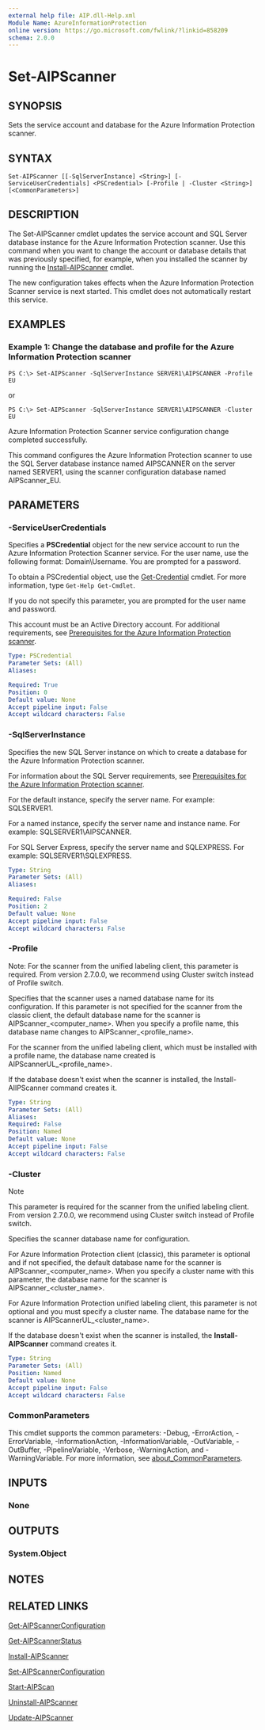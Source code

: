 ```yaml
---
external help file: AIP.dll-Help.xml
Module Name: AzureInformationProtection
online version: https://go.microsoft.com/fwlink/?linkid=858209
schema: 2.0.0
---
```


# Set-AIPScanner

## SYNOPSIS
Sets the service account and database for the Azure Information Protection scanner.

## SYNTAX

```
Set-AIPScanner [[-SqlServerInstance] <String>] [-ServiceUserCredentials] <PSCredential> [-Profile | -Cluster <String>] [<CommonParameters>]
```

## DESCRIPTION
The Set-AIPScanner cmdlet updates the service account and SQL Server database instance for the Azure Information Protection scanner. Use this command when you want to change the account or database details that was previously specified, for example, when you installed the scanner by running the [Install-AIPScanner](./Install-AIPScanner.md) cmdlet.

The new configuration takes effects when the Azure Information Protection Scanner service is next started. This cmdlet does not automatically restart this service.

## EXAMPLES

### Example 1: Change the database and profile for the Azure Information Protection scanner
```
PS C:\> Set-AIPScanner -SqlServerInstance SERVER1\AIPSCANNER -Profile EU
```
or

```
PS C:\> Set-AIPScanner -SqlServerInstance SERVER1\AIPSCANNER -Cluster EU
```


Azure Information Protection Scanner service configuration change completed successfully.


This command configures the Azure Information Protection scanner to use the SQL Server database instance named AIPSCANNER on the server named SERVER1, using the scanner configuration database named AIPScanner_EU.


## PARAMETERS

### -ServiceUserCredentials
Specifies a **PSCredential** object for the new service account to run the Azure Information Protection Scanner service. For the user name, use the following format: Domain\Username. You are prompted for a password.

To obtain a PSCredential object, use the [Get-Credential](https://docs.microsoft.com/en-us/powershell/module/microsoft.powershell.security/get-credential) cmdlet. For more information, type `Get-Help Get-Cmdlet`.

If you do not specify this parameter, you are prompted for the user name and password.

This account must be an Active Directory account. For additional requirements, see [Prerequisites for the Azure Information Protection scanner](https://docs.microsoft.com/en-us/azure/information-protection/deploy-aip-scanner#prerequisites-for-the-azure-information-protection-scanner). 

```yaml
Type: PSCredential
Parameter Sets: (All)
Aliases:

Required: True
Position: 0
Default value: None
Accept pipeline input: False
Accept wildcard characters: False
```

### -SqlServerInstance
Specifies the new SQL Server instance on which to create a database for the Azure Information Protection scanner.

For information about the SQL Server requirements, see [Prerequisites for the Azure Information Protection scanner](https://docs.microsoft.com/en-us/azure/information-protection/deploy-aip-scanner#prerequisites-for-the-azure-information-protection-scanner).

For the default instance, specify the server name. For example: SQLSERVER1.

For a named instance, specify the server name and instance name. For example: SQLSERVER1\AIPSCANNER.

For SQL Server Express, specify the server name and SQLEXPRESS. For example: SQLSERVER1\SQLEXPRESS.

```yaml
Type: String
Parameter Sets: (All)
Aliases:

Required: False
Position: 2
Default value: None
Accept pipeline input: False
Accept wildcard characters: False
```

### -Profile 
Note: For the scanner from the unified labeling client, this parameter is required. From version 2.7.0.0, we recommend using Cluster switch instead of Profile switch.

Specifies that the scanner uses a named database name for its configuration. If this parameter is not specified for the scanner from the classic client, the default database name for the scanner is AIPScanner_\<computer_name>. When you specify a profile name, this database name changes to AIPScanner_\<profile_name>.

For the scanner from the unified labeling client, which must be installed with a profile name, the database name created is AIPScannerUL_\<profile_name>.

If the database doesn't exist when the scanner is installed, the Install-AIIPScanner command creates it. 

```yaml 
Type: String 
Parameter Sets: (All) 
Aliases: 
Required: False 
Position: Named 
Default value: None 
Accept pipeline input: False 
Accept wildcard characters: False
```
### -Cluster

> [!NOTE]
>  This parameter is required for the scanner from the unified labeling client. From version 2.7.0.0, we recommend using Cluster switch instead of Profile switch.

Specifies the scanner database name for configuration.

For Azure Information Protection client (classic), this parameter is optional and if not specified, the default database name for the scanner is AIPScanner_<computer_name>. When you specify a cluster name with this parameter, the database name for the scanner is AIPScanner_<cluster_name>.

For Azure Information Protection unified labeling client, this parameter is not optional and you must specify a cluster name. The database name for the scanner is AIPScannerUL_<cluster_name>.

If the database doesn't exist when the scanner is installed, the **Install-AIPScanner** command creates it.

```yaml 
Type: String 
Parameter Sets: (All) 
Position: Named 
Default value: None 
Accept pipeline input: False 
Accept wildcard characters: False 
```

### CommonParameters
This cmdlet supports the common parameters: -Debug, -ErrorAction, -ErrorVariable, -InformationAction, -InformationVariable, -OutVariable, -OutBuffer, -PipelineVariable, -Verbose, -WarningAction, and -WarningVariable. For more information, see [about_CommonParameters](https://go.microsoft.com/fwlink/?LinkID=113216).

## INPUTS

### None

## OUTPUTS

### System.Object

## NOTES

## RELATED LINKS

[Get-AIPScannerConfiguration](./Get-AIPScannerConfiguration.md)

[Get-AIPScannerStatus](./Get-AIPScannerStatus.md)

[Install-AIPScanner](./Install-AIPScanner.md)

[Set-AIPScannerConfiguration](./Set-AIPScannerConfiguration.md)

[Start-AIPScan](./Start-AIPScan.md)

[Uninstall-AIPScanner](./Uninstall-AIPScanner.md)

[Update-AIPScanner](./Update-AIPScanner.md)

